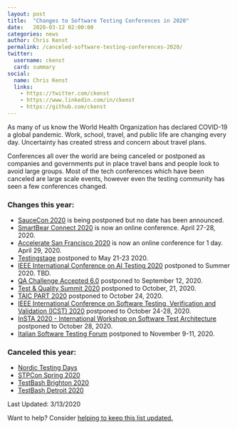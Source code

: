 ```yaml
---
layout: post
title:  "Changes to Software Testing Conferences in 2020"
date:   2020-03-12 02:00:00
categories: news
author: Chris Kenst
permalink: /canceled-software-testing-conferences-2020/
twitter:
  username: ckenst
  card: summary
social:
  name: Chris Kenst
  links:
    - https://twitter.com/ckenst
    - https://www.linkedin.com/in/ckenst
    - https://github.com/ckenst
---
```


As many of us know the World Health Organization has declared COVID-19 a global pandemic. Work, school, travel, and public life are changing every day. Uncertainty has created stress and concern about travel plans. 

Conferences all over the world are being canceled or postponed as companies and governments put in place travel bans and people look to avoid large groups. Most of the tech conferences which have been canceled are large scale events, however even the testing community has seen a few conferences changed. 

### Changes this year:

- [SauceCon 2020](https://saucecon.com/?utm_source=testingconferences) is being postponed but no date has been announced. 
- [SmartBear Connect 2020](https://smartbear.com/connect/?utm_source=testingconferences) is now an online conference. April 27-28, 2020.
- [Accelerate San Francisco 2020](https://www.tricentis.com/accelerate/san-francisco/?utm_source=testingconferences) is now an online conference for 1 day. April 29, 2020. 
- [Testingstage](https://testingstage.com/?utm_source=testingconferences) postponed to May 21-23 2020. 
- [IEEE International Conference on AI Testing 2020](http://www.ieeeaitests.com/?utm_source=testingconferences) postponed to Summer 2020. TBD. 
- [QA Challenge Accepted 6.0](https://www.qachallengeaccepted.com/?utm_source=testingconferences) postponed to September 12, 2020. 
- [Test & Quality Summit 2020](https://testqualitysummit.com/?utm_source=testingconferences&utm_medium=referral) postponed to October, 21, 2020. 
- [TAIC PART 2020](http://www2020.taicpart.org/?utm_source=testingconferences) postponed to October 24, 2020. 
- [IEEE International Conference on Software Testing, Verification and Validation (ICST) 2020](https://icst2020.info/?utm_source=testingconferences) postponed to October 24-28, 2020. 
- [InSTA 2020 - International Workshop on Software Test Architecture](http://aster.or.jp/workshops/insta2020/?utm_source=testingconferences) postponed to October 28, 2020. 
- [ Italian Software Testing Forum](https://www.swtestingforum.org/index.php/?utm_source=testingconferences) postponed to November 9-11, 2020. 

### Canceled this year:

- [Nordic Testing Days](https://nordictestingdays.eu/?utm_source=testingconferences)
- [STPCon Spring 2020](https://www.stpcon.com/pricing-spring-2020/?utm_source=testingconferences)
- [TestBash Brighton 2020](https://www.ministryoftesting.com/news/testbash-brighton-2020-is-cancelled?source=testingconferences)
- [TestBash Detroit 2020](https://www.ministryoftesting.com/news/testbash-detroit-2020-cancelled?source=testingconferences)

Last Updated: 3/13/2020


Want to help? Consider [helping to keep this list updated.](https://github.com/TestingConferences/testingconferences.github.io/blob/master/_posts/2020-03-12-cancelled-conferences.md)
